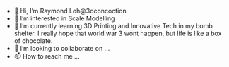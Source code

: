 - 👋 Hi, I’m Raymond Loh@3dconcoction
- 👀 I’m interested in Scale Modelling
- 🌱 I’m currently learning 3D Printing and Innovative Tech in my bomb shelter. I really hope that world war 3 wont happen, but life is like a box of chocolate.
- 💞️ I’m looking to collaborate on ...
- 📫 How to reach me ...

<!---
3dconcoction/3dconcoction is a ✨ special ✨ repository because its `README.md` (this file) appears on your GitHub profile.
You can click the Preview link to take a look at your changes.
--->
